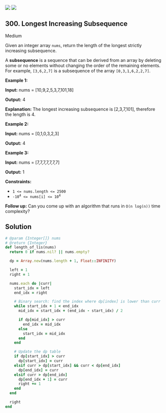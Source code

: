 [![](https://img.shields.io/github/stars/LeetCode-in-Ruby/LeetCode-in-Ruby?label=Stars&style=flat-square)](https://github.com/LeetCode-in-Ruby/LeetCode-in-Ruby)
[![](https://img.shields.io/github/forks/LeetCode-in-Ruby/LeetCode-in-Ruby?label=Fork%20me%20on%20GitHub%20&style=flat-square)](https://github.com/LeetCode-in-Ruby/LeetCode-in-Ruby/fork)

## 300\. Longest Increasing Subsequence

Medium

Given an integer array `nums`, return the length of the longest strictly increasing subsequence.

A **subsequence** is a sequence that can be derived from an array by deleting some or no elements without changing the order of the remaining elements. For example, `[3,6,2,7]` is a subsequence of the array `[0,3,1,6,2,2,7]`.

**Example 1:**

**Input:** nums = [10,9,2,5,3,7,101,18]

**Output:** 4

**Explanation:** The longest increasing subsequence is [2,3,7,101], therefore the length is 4. 

**Example 2:**

**Input:** nums = [0,1,0,3,2,3]

**Output:** 4 

**Example 3:**

**Input:** nums = [7,7,7,7,7,7,7]

**Output:** 1 

**Constraints:**

*   `1 <= nums.length <= 2500`
*   <code>-10<sup>4</sup> <= nums[i] <= 10<sup>4</sup></code>

**Follow up:** Can you come up with an algorithm that runs in `O(n log(n))` time complexity?

## Solution

```ruby
# @param {Integer[]} nums
# @return {Integer}
def length_of_lis(nums)
  return 0 if nums.nil? || nums.empty?

  dp = Array.new(nums.length + 1, Float::INFINITY)

  left = 1
  right = 1

  nums.each do |curr|
    start_idx = left
    end_idx = right

    # Binary search: find the index where dp[index] is lower than curr
    while start_idx + 1 < end_idx
      mid_idx = start_idx + (end_idx - start_idx) / 2

      if dp[mid_idx] > curr
        end_idx = mid_idx
      else
        start_idx = mid_idx
      end
    end

    # Update the dp table
    if dp[start_idx] > curr
      dp[start_idx] = curr
    elsif curr > dp[start_idx] && curr < dp[end_idx]
      dp[end_idx] = curr
    elsif curr > dp[end_idx]
      dp[end_idx + 1] = curr
      right += 1
    end
  end

  right
end
```